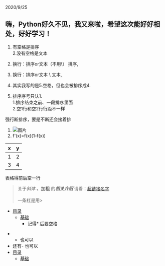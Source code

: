 2020/9/25
## 嗨，Python好久不见，我又来啦，希望这次能好好相处，好好学习！
1. 有空格是排序\
2.没有空格是文本
2.  换行：排序or文本（不用\） 排序,
3.  换行：排序or文本      \ 文本,

5. 其实我写的是5.空格，但也会被排序成4.
6. 排序序号只认1. \
1.排序结束之前、一段排序里面\
2.空1行和空2行行距不一样

强行断排序，要是不断还会接着排
1. ![图片]() 
5. f'(x)=f(x)(1-f(x))


|x|y|
|-|-|
|1|2|
|3|4|
表格得前后空一行

> 关于*斜体* **、加粗** 的***相关介绍*** 请看：[超链接名字](链接)\
>\
>一条杠是用>

* [目录](#目录)
   * [基础](#基础)
      * 记得* 后要空格
- - 也可以
- 还有- 也可以
- [目录](#目录)
  - [基础](#基础)


